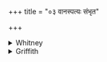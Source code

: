 +++
title = "०३ वानस्पत्यः संभृत"

+++

<details><summary>Whitney</summary>

### Translation
3. Made of forest-tree, brought together with the ruddy \[kine\],  
belonging to all the families (*-gotrá-*), speak thou alarm for our  
enemies, being smeared with sacrificial butter.

### Notes
The metrical structure is very irregular, though the right number of  
syllables can be forced out, if the divisions of pādas be overridden;  
the Anukr. takes no heed. The first three words constituted 20. 1 **b**.  
⌊The usual sign of pāda-division to be expected after *sáṁbhṛta* is  
lacking in Bp. In **c**, we may pronounce *pratrāsā́mít-*.⌋
</details>

<details><summary>Griffith</summary>

Wrought out of wood, compact with straps of leather, dear to all the clan, Bedewed with sacrificial oil, speak terror to our enemies.
</details>

